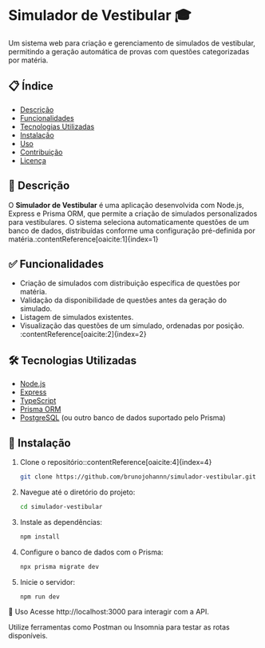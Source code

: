 # Simulador de Vestibular 🎓

Um sistema web para criação e gerenciamento de simulados de vestibular, permitindo a geração automática de provas com questões categorizadas por matéria.

## 📋 Índice

- [Descrição](#descrição)
- [Funcionalidades](#funcionalidades)
- [Tecnologias Utilizadas](#tecnologias-utilizadas)
- [Instalação](#instalação)
- [Uso](#uso)
- [Contribuição](#contribuição)
- [Licença](#licença)

## 📖 Descrição

O **Simulador de Vestibular** é uma aplicação desenvolvida com Node.js, Express e Prisma ORM, que permite a criação de simulados personalizados para vestibulares. O sistema seleciona automaticamente questões de um banco de dados, distribuídas conforme uma configuração pré-definida por matéria.&#8203;:contentReference[oaicite:1]{index=1}

## ✅ Funcionalidades

- Criação de simulados com distribuição específica de questões por matéria.
- Validação da disponibilidade de questões antes da geração do simulado.
- Listagem de simulados existentes.
- Visualização das questões de um simulado, ordenadas por posição.&#8203;:contentReference[oaicite:2]{index=2}

## 🛠️ Tecnologias Utilizadas

- [Node.js](https://nodejs.org/)
- [Express](https://expressjs.com/)
- [TypeScript](https://www.typescriptlang.org/)
- [Prisma ORM](https://www.prisma.io/)
- [PostgreSQL](https://www.postgresql.org/) (ou outro banco de dados suportado pelo Prisma)

## 🚀 Instalação

1. Clone o repositório:&#8203;:contentReference[oaicite:4]{index=4}
   ```bash
   git clone https://github.com/brunojohannn/simulador-vestibular.git

2. Navegue até o diretório do projeto:​
    ```bash
    cd simulador-vestibular

3. Instale as dependências:​
    ```bash
    npm install

4. Configure o banco de dados com o Prisma:​
    ```bash
    npx prisma migrate dev

5. Inicie o servidor:​
    ```bash
    npm run dev

📌 Uso
Acesse http://localhost:3000 para interagir com a API.

Utilize ferramentas como Postman ou Insomnia para testar as rotas disponíveis.
